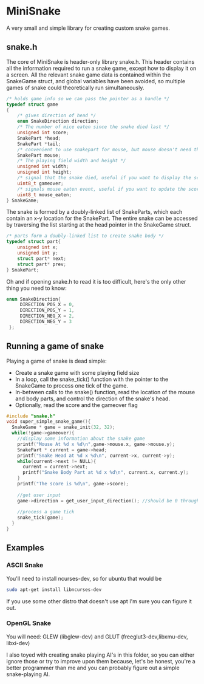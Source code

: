 # MiniSnake

A very small and simple library for creating custom snake games. 

## snake.h ##

The core of MiniSnake is header-only library snake.h. This header contains all the information required to run a snake game, except how to display it on a screen.
All the relevant snake game data is contained within the SnakeGame struct, and global variables have been avoided, so multiple games of snake could theoretically run simultaneously.

```c
/* holds game info so we can pass the pointer as a handle */
typedef struct game
{ 
    /* gives direction of head */
    enum SnakeDirection direction; 
    /* The number of mice eaten since the snake died last */
    unsigned int score; 
    SnakePart *head;
    SnakePart *tail;
    /* convenient to use snakepart for mouse, but mouse doesn't need the next or prev pointers */
    SnakePart mouse; 
    /* The playing field width and height */
    unsigned int width;
    unsigned int height;
    /* signal that the snake died, useful if you want to display the score or end the game */
    uint8_t gameover; 
    /* signals mouse eaten event, useful if you want to update the score or play an animation */
    uint8_t mouse_eaten; 
} SnakeGame;
 ```
 
 The snake is formed by a doubly-linked list of SnakeParts, which each contain an x-y location for the SnakePart. The entire snake can be accessed by traversing the list starting at the head pointer in the SnakeGame struct.
 
 ```c
 /* parts form a doubly-linked list to create snake body */
 typedef struct part{     
     unsigned int x;
     unsigned int y;
     struct part* next;
     struct part* prev;
 } SnakePart;
```

Oh and if opening snake.h to read it is too difficult, here's the only other thing you need to know:

```c
enum SnakeDirection{
     DIRECTION_POS_X = 0,
     DIRECTION_POS_Y = 1,
     DIRECTION_NEG_X = 2,
     DIRECTION_NEG_Y = 3
 };
 ```

## Running a game of snake ##

Playing a game of snake is dead simple: 

* Create a snake game with some playing field size
* In a loop, call the snake\_tick() function with the pointer to the SnakeGame to process one tick of the game.
* In-between calls to the snake() function, read the location of the mouse and body parts, and control the direction of the snake's head.
* Optionally, read the score and the gameover flag

```c
#include "snake.h"
void super_simple_snake_game(){
  SnakeGame * game = snake_init(32, 32);
  while(!game->gameover){
    //display some information about the snake game
    printf("Mouse At %d x %d\n",game->mouse.x, game->mouse.y);
    SnakePart * current = game->head;
    printf("Snake Head at %d x %d\n", current->x, current->y);
    while(current->next != NULL){
      current = current->next;
      printf("Snake Body Part at %d x %d\n", current.x, current.y);
    }
    printf("The score is %d\n", game->score);
    
    //get user input 
    game->direction = get_user_input_direction(); //should be 0 through 3 for 4 different possible directions
    
    //process a game tick
    snake_tick(game);
  }
} 
```

## Examples ##

### ASCII Snake ###
You'll need to install ncurses-dev, so for ubuntu that would be 

```bash
sudo apt-get install libncurses-dev
```

If you use some other distro that doesn't use apt I'm sure you can figure it out.

### OpenGL Snake ###

You will need: GLEW (libglew-dev) and GLUT (freeglut3-dev,libxmu-dev, libxi-dev) 

I also toyed with creating snake playing AI's in this folder, so you can either ignore those or try to improve upon them because, let's be honest, you're a better programmer than me and you can probably figure out a simple snake-playing AI.
